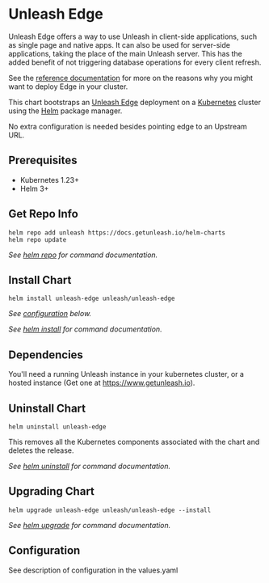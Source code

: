 # Unleash Edge

Unleash Edge offers a way to use Unleash in client-side applications, such as single page and native apps. It can also be used for server-side applications, taking the place of the main Unleash server. This has the added benefit of not triggering database operations for every client refresh.

See the [reference documentation](https://docs.getunleash.io/reference/unleash-edge) for more on the reasons why you might want to deploy Edge in your cluster.

This chart bootstraps an [Unleash Edge](https://github.com/Unleash/unleash-edge) deployment on a [Kubernetes](http://kubernetes.io) cluster using the [Helm](https://helm.sh) package manager.

No extra configuration is needed besides pointing edge to an Upstream URL.

## Prerequisites

- Kubernetes 1.23+
- Helm 3+

## Get Repo Info

```console
helm repo add unleash https://docs.getunleash.io/helm-charts
helm repo update
```

_See [helm repo](https://helm.sh/docs/helm/helm_repo/) for command documentation._

## Install Chart

```console
helm install unleash-edge unleash/unleash-edge
```

_See [configuration](#configuration) below._

_See [helm install](https://helm.sh/docs/helm/helm_install/) for command documentation._

## Dependencies

You'll need a running Unleash instance in your kubernetes cluster, or a hosted instance (Get one at https://www.getunleash.io).

## Uninstall Chart

```console
helm uninstall unleash-edge
```

This removes all the Kubernetes components associated with the chart and deletes the release.

_See [helm uninstall](https://helm.sh/docs/helm/helm_uninstall/) for command documentation._

## Upgrading Chart

```console
helm upgrade unleash-edge unleash/unleash-edge --install
```

_See [helm upgrade](https://helm.sh/docs/helm/helm_upgrade/) for command documentation._

## Configuration

See description of configuration in the values.yaml
